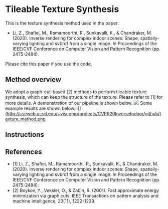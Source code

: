 # Tileable Texture Synthesis 
This is the texture synthesis method used in the paper:
* Li, Z., Shafiei, M., Ramamoorthi, R., Sunkavalli, K., & Chandraker, M. (2020). Inverse rendering for complex indoor scenes: Shape, spatially-varying lighting and svbrdf from a single image. In Proceedings of the IEEE/CVF Conference on Computer Vision and Pattern Recognition (pp. 2475-2484).

Please cite this paper if you use the code.

## Method overview
We adopt a graph-cut-based [2] methods to perform tileable texture synthesis, which can keep the structure of the texture. Please refer to [1] for more details. A demonstration of our pipeline is shown below. 
![](http://cseweb.ucsd.edu/~viscomp/projects/CVPR20InverseIndoor/github/texture_method.png)
Some example results are shown below.
![](http://cseweb.ucsd.edu/~viscomp/projects/CVPR20InverseIndoor/github/texture_method.png

## Instructions

## References
* [1] Li, Z., Shafiei, M., Ramamoorthi, R., Sunkavalli, K., & Chandraker, M. (2020). Inverse rendering for complex indoor scenes: Shape, spatially-varying lighting and svbrdf from a single image. In Proceedings of the IEEE/CVF Conference on Computer Vision and Pattern Recognition (pp. 2475-2484).
* [2] Boykov, Y., Veksler, O., & Zabih, R. (2001). Fast approximate energy minimization via graph cuts. IEEE Transactions on pattern analysis and machine intelligence, 23(11), 1222-1239.

